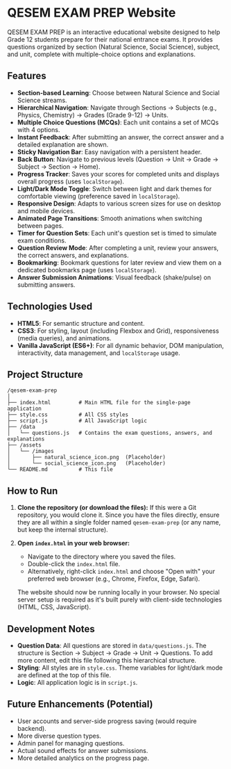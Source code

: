 # QESEM EXAM PREP Website

QESEM EXAM PREP is an interactive educational website designed to help Grade 12 students prepare for their national entrance exams. It provides questions organized by section (Natural Science, Social Science), subject, and unit, complete with multiple-choice options and explanations.

## Features

*   **Section-based Learning**: Choose between Natural Science and Social Science streams.
*   **Hierarchical Navigation**: Navigate through Sections → Subjects (e.g., Physics, Chemistry) → Grades (Grade 9-12) → Units.
*   **Multiple Choice Questions (MCQs)**: Each unit contains a set of MCQs with 4 options.
*   **Instant Feedback**: After submitting an answer, the correct answer and a detailed explanation are shown.
*   **Sticky Navigation Bar**: Easy navigation with a persistent header.
*   **Back Button**: Navigate to previous levels (Question → Unit → Grade → Subject → Section → Home).
*   **Progress Tracker**: Saves your scores for completed units and displays overall progress (uses `localStorage`).
*   **Light/Dark Mode Toggle**: Switch between light and dark themes for comfortable viewing (preference saved in `localStorage`).
*   **Responsive Design**: Adapts to various screen sizes for use on desktop and mobile devices.
*   **Animated Page Transitions**: Smooth animations when switching between pages.
*   **Timer for Question Sets**: Each unit's question set is timed to simulate exam conditions.
*   **Question Review Mode**: After completing a unit, review your answers, the correct answers, and explanations.
*   **Bookmarking**: Bookmark questions for later review and view them on a dedicated bookmarks page (uses `localStorage`).
*   **Answer Submission Animations**: Visual feedback (shake/pulse) on submitting answers.

## Technologies Used

*   **HTML5**: For semantic structure and content.
*   **CSS3**: For styling, layout (including Flexbox and Grid), responsiveness (media queries), and animations.
*   **Vanilla JavaScript (ES6+)**: For all dynamic behavior, DOM manipulation, interactivity, data management, and `localStorage` usage.

## Project Structure

```
/qesem-exam-prep
│
├── index.html         # Main HTML file for the single-page application
├── style.css          # All CSS styles
├── script.js          # All JavaScript logic
├── /data
│   └── questions.js   # Contains the exam questions, answers, and explanations
├── /assets
│   └── /images
│       ├── natural_science_icon.png  (Placeholder)
│       └── social_science_icon.png   (Placeholder)
└── README.md          # This file
```

## How to Run

1.  **Clone the repository (or download the files):**
    If this were a Git repository, you would clone it. Since you have the files directly, ensure they are all within a single folder named `qesem-exam-prep` (or any name, but keep the internal structure).

2.  **Open `index.html` in your web browser:**
    *   Navigate to the directory where you saved the files.
    *   Double-click the `index.html` file.
    *   Alternatively, right-click `index.html` and choose "Open with" your preferred web browser (e.g., Chrome, Firefox, Edge, Safari).

    The website should now be running locally in your browser. No special server setup is required as it's built purely with client-side technologies (HTML, CSS, JavaScript).

## Development Notes

*   **Question Data**: All questions are stored in `data/questions.js`. The structure is Section → Subject → Grade → Unit → Questions. To add more content, edit this file following this hierarchical structure.
*   **Styling**: All styles are in `style.css`. Theme variables for light/dark mode are defined at the top of this file.
*   **Logic**: All application logic is in `script.js`.

## Future Enhancements (Potential)

*   User accounts and server-side progress saving (would require backend).
*   More diverse question types.
*   Admin panel for managing questions.
*   Actual sound effects for answer submissions.
*   More detailed analytics on the progress page.
```
